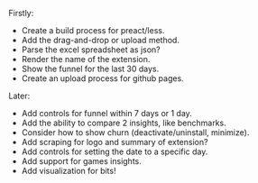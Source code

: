 Firstly:
- Create a build process for preact/less.
- Add the drag-and-drop or upload method.
- Parse the excel spreadsheet as json?
- Render the name of the extension.
- Show the funnel for the last 30 days.
- Create an upload process for github pages.

Later:
- Add controls for funnel within 7 days or 1 day.
- Add the ability to compare 2 insights, like benchmarks.
- Consider how to show churn (deactivate/uninstall, minimize).
- Add scraping for logo and summary of extension?
- Add controls for setting the date to a specific day.
- Add support for games insights.
- Add visualization for bits!
